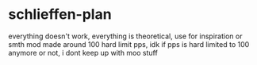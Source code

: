 # schlieffen-plan
everything doesn't work, everything is theoretical, use for inspiration or smth
mod made around 100 hard limit pps, idk if pps is hard limited to 100 anymore or not, i dont keep up with moo stuff